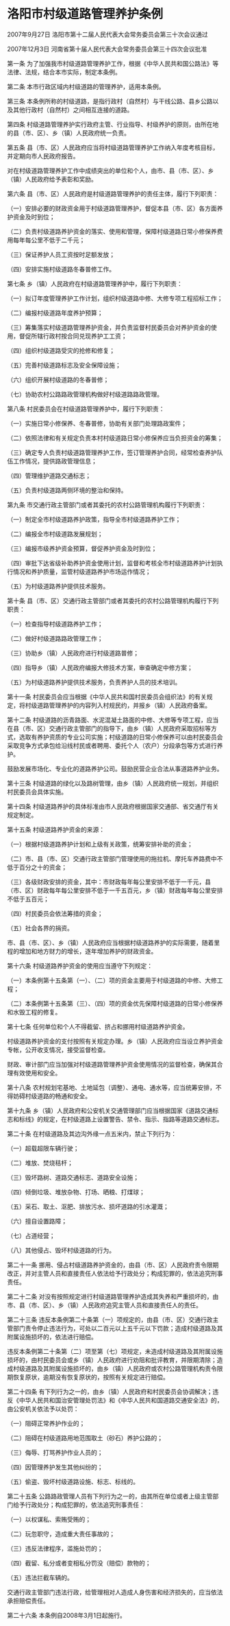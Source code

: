 # 洛阳市村级道路管理养护条例

2007年9月27日 洛阳市第十二届人民代表大会常务委员会第三十次会议通过

2007年12月3日 河南省第十届人民代表大会常务委员会第三十四次会议批准



第一条 为了加强我市村级道路管理养护工作，根据《中华人民共和国公路法》等法律、法规，结合本市实际，制定本条例。

第二条 本市行政区域内村级道路的管理养护，适用本条例。

第三条 本条例所称的村级道路，是指行政村（自然村）与干线公路、县乡公路以及其他行政村（自然村）之间相互连接的道路。

第四条 村级道路管理养护实行政府主管、行业指导、村级养护的原则，由所在地的县（市、区）、乡（镇）人民政府统一负责。

第五条 县（市、区）人民政府应当将村级道路管理养护工作纳入年度考核目标，并定期向市人民政府报告。

对在村级道路管理养护工作中成绩突出的单位和个人，由市、县（市、区）、乡（镇）人民政府给予表彰和奖励。

第六条 县（市、区）人民政府是村级道路管理养护的责任主体，履行下列职责：

（一）安排必要的财政资金用于村级道路管理养护，督促本县（市、区）各方面养护资金及时到位；

（二）负责村级道路养护资金的落实、使用和管理，保障村级道路日常小修保养费用每年每公里不低于二千元；

（三）保证养护人员工资按时足额发放；

（四）安排实施村级道路冬春普修工作。

第七条 乡（镇）人民政府在村级道路管理养护中，履行下列职责：

（一）拟订年度管理养护工作计划，组织村级道路中修、大修专项工程招标工作；

（二）编报村级道路年度养护预算；

（三）筹集落实村级道路管理养护资金，并负责监督村民委员会对养护资金的使用，督促所辖行政村按合同兑现养护工工资；

（四）组织村级道路受灾的抢修和修复；

（五）完善村级道路标志及安全保障设施；

（六）组织开展村级道路的冬春普修；

（七）协助农村公路路政管理机构做好村级道路路政管理。

第八条 村民委员会在村级道路管理养护中，履行下列职责：

（一）实施日常小修保养、冬春普修，协助有关部门处理路政案件；

（二）依照法律和有关规定负责本村村级道路日常小修保养应当负担资金的筹集；

（三）确定专人负责村级道路管理养护工作，签订管理养护合同，经常检查养护队伍工作情况，提供路政管理信息；

（四）管理维护道路交通标志；

（五）负责村级道路两侧环境的整治和保持。

第九条 市交通行政主管部门或者其委托的农村公路管理机构履行下列职责：

（一）制定全市村级道路养护政策，指导全市村级道路养护工作；

（二）编报全市村级道路发展规划；

（三）编报市级养护资金预算，督促养护资金及时到位；

（四）审批下达省级补助养护资金使用计划，监督和考核全市村级道路养护计划执行情况和养护质量，监管村级道路养护市场运作情况；

（五）为村级道路养护提供技术服务。

第十条 县（市、区）交通行政主管部门或者其委托的农村公路管理机构履行下列职责：

（一）检查指导村级道路养护工作；

（二）做好村级道路路政管理工作；

（三）协助乡（镇）人民政府进行村级道路普修；

（四）指导乡（镇）人民政府编报大修技术方案，审查确定中修方案；

（五）为村级道路养护提供技术服务，负责养护人员的技术培训。

第十一条 村民委员会应当根据《中华人民共和国村民委员会组织法》的有关规定，将村级道路管理养护的内容列入村规民约，并报乡（镇）人民政府备案。

第十二条 村级道路的沥青路面、水泥混凝土路面的中修、大修等专项工程，应当在县（市、区）交通行政主管部门的指导下，由乡（镇）人民政府采取招标等方式，选取有养护资质的专业公司实施；村级道路的日常小修保养可以由村民委员会采取竞争方式承包给沿线村民或者聘用、委托个人（农户）分段承包等方式进行养护。

鼓励发展市场化、专业化的道路养护公司。鼓励民营企业合法从事道路养护业务。

第十三条 村级道路的绿化以及路树管理，由乡（镇）人民政府统一规划，并组织村民委员会具体实施。

第十四条 村级道路养护的具体标准由市人民政府根据国家交通部、省交通厅有关规定制定。

第十五条 村级道路养护资金的来源：

（一）根据村级道路养护计划和上级有关政策，统筹安排补助的资金；

（二）市、县（市、区）交通行政主管部门管理使用的拖拉机、摩托车养路费中不低于百分之十的资金；

（三）各级财政安排的资金，其中：市财政每年每公里安排不低于一千元，县（市、区）财政每年每公里安排不低于一千五百元，乡（镇）财政每年每公里安排不低于五百元；

（四）村民委员会依法筹措的资金；

（五）社会各界的捐资。

市、县（市、区）、乡（镇）人民政府应当根据村级道路养护的实际需要，随着里程的增加和地方财力的增长，逐年增加养护的财政资金。

第十六条 村级道路养护资金的使用应当遵守下列规定：

（一）本条例第十五条第（一）、（二）项的资金主要用于村级道路的中修、大修工程；

（二）本条例第十五条第（三）、（四）项的资金优先保障村级道路的日常小修保养和水毁工程的修复。

第十七条 任何单位和个人不得截留、挤占和挪用村级道路养护资金。

村级道路养护资金的支付按照有关规定办理。乡（镇）人民政府应当设立养护资金专帐，公开收支情况，接受监督检查。

财政、审计部门应当加强对村级道路管理养护资金使用情况的监督检查，确保其合理有效使用和安全。

第十八条 农村规划宅基地、土地延包（调整）、通电、通水等，应当统筹安排，不得妨碍村级道路的畅通和安全。

第十九条 乡（镇）人民政府和公安机关交通管理部门应当根据国家《道路交通标志和标线》的规定，在村级道路上设置警告、禁令、指示、指路等道路交通标志。

第二十条 在村级道路及其边沟外缘一点五米内，禁止下列行为：

（一）超载超限车辆行驶；

（二）堆放、焚烧秸杆；

（三）毁坏路树、道路交通标志、道路安全设施；

（四）倾倒垃圾、堆放杂物、打场、晒粮、打煤球；

（五）采石、取土、沤肥、排放污水、损坏道路的引水灌溉；

（六）擅自设置路障；

（七）占道经营；

（八）其他侵占、毁坏村级道路的行为。

第二十一条 挪用、侵占村级道路养护资金的，由县（市、区）人民政府责令限期改正，并对主管人员和直接责任人依法给予行政处分；构成犯罪的，依法追究刑事责任。

第二十二条 对没有按照规定进行村级道路管理养护造成其失养和严重损坏的，由市、县（市、区）、乡（镇）人民政府追究主管人员和直接责任人的责任。

第二十三条 违反本条例第二十条第（一）项规定的，由县（市、区）交通行政主管部门责令停止违法行为，可处以二百元以上五千元以下罚款；造成村级道路及其附属设施损坏的，依法进行赔偿。

违反本条例第二十条第（二）项至第（七）项规定，未造成村级道路及其附属设施损坏的，由村民委员会或乡（镇）人民政府进行劝阻和批评教育，并限期清除；造成村级道路及其附属设施损坏的，由乡（镇）人民政府或农村公路管理机构责令限期恢复原状，逾期没有恢复原状的，按照有关规定进行赔偿。

第二十四条 有下列行为之一的，由乡（镇）人民政府和村民委员会协调解决；违反《中华人民共和国治安管理处罚法》和《中华人民共和国道路交通安全法》的，由公安机关依法予以处罚：

（一）阻碍正常养护作业的；

（二）阻碍在村级道路用地范围取土（砂石）养护公路的；

（三）侮辱、打骂养护作业人员的；

（四）因管理养护发生其他纠纷的；

（五）偷盗、毁坏村级道路设施、标志、标线的。

第二十五条 公路路政管理人员有下列行为之一的，由其所在单位或者上级主管部门给予行政处分；构成犯罪的，依法追究刑事责任：

（一）以权谋私、索贿受贿的；

（二）玩忽职守，造成重大责任事故的；

（三）违反法律程序，滥施处罚的；

（四）截留、私分或者变相私分罚没（赔偿）款物的；

（五）违法拦截车辆的。

交通行政主管部门违法行政，给管理相对人造成人身伤害和经济损失的，应当依法承担赔偿责任。

第二十六条 本条例自2008年3月1日起施行。